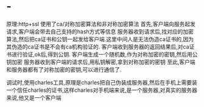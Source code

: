 # -
原理:http+ssl
使用了ca/对称加密算法和非对称加密算法
首先,客户端向服务起发请求,客户端会带去自己支持的hash方式等信息
服务器收到请求后,找对应的加密算法,然后把ca证书和公钥一起发给客户端.这里中间人是无法伪造ca证书的,因为其伪造的ca证书是不会有ca机构验证的.
客户端收到服务器的返回结果后,对ca证书进行验证,ok后,得到公钥.
客户端生成一个随机数,作为对称加密的密钥,然后用公钥加密
服务器收到客户端的请求后,用私钥解密,拿到对称加密的密钥
至此,客户端和服务器都有了对称加密的密钥,可以进行通信了.

调试时,使用charles工具,原理是charles把自己伪装成服务器,然后在手机上需要装一个信任charles的证书,这样charles对手机端来说,是一个服务器,对真实的服务器来说,他又是一个客户端
